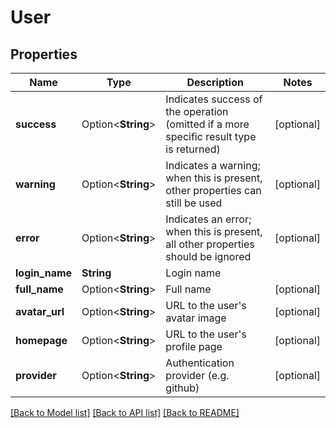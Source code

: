 # User

## Properties

| Name           | Type               | Description                                                                             | Notes      |
| -------------- | ------------------ | --------------------------------------------------------------------------------------- | ---------- |
| **success**    | Option<**String**> | Indicates success of the operation (omitted if a more specific result type is returned) | [optional] |
| **warning**    | Option<**String**> | Indicates a warning; when this is present, other properties can still be used           | [optional] |
| **error**      | Option<**String**> | Indicates an error; when this is present, all other properties should be ignored        | [optional] |
| **login_name** | **String**         | Login name                                                                              |
| **full_name**  | Option<**String**> | Full name                                                                               | [optional] |
| **avatar_url** | Option<**String**> | URL to the user's avatar image                                                          | [optional] |
| **homepage**   | Option<**String**> | URL to the user's profile page                                                          | [optional] |
| **provider**   | Option<**String**> | Authentication provider (e.g. github)                                                   | [optional] |

[[Back to Model list]](../README.md#documentation-for-models) [[Back to API list]](../README.md#documentation-for-api-endpoints) [[Back to README]](../README.md)
